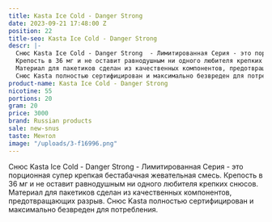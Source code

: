 ```yaml
---
title: Kasta Ice Cold - Danger Strong
date: 2023-09-21 17:48:00 Z
position: 22
title-seo: Kasta Ice Cold - Danger Strong
descr: |-
  Снюс Kasta Ice Cold - Danger Strong  - Лимитированная Серия - это порционная супер крепкая бестабачная жевательная смесь.
  Крепость в 36 мг и не оставит равнодушным ни одного любителя крепких снюсов.
  Материал для пакетиков сделан из качественных компонентов, предотвращающих разрыв.
  Снюс Kasta полностью сертифицирован и максимально безвреден для потребления.
product-name: Kasta Ice Cold - Danger Strong
nicotine: 55
portions: 20
gram: 20
price: 3000
brand: Russian products
sale: new-snus
taste: Ментол
image: "/uploads/3-f16996.png"
---
```


Снюс Kasta Ice Cold - Danger Strong  - Лимитированная Серия - это порционная супер крепкая бестабачная жевательная смесь.
Крепость в 36 мг и не оставит равнодушным ни одного любителя крепких снюсов.
Материал для пакетиков сделан из качественных компонентов, предотвращающих разрыв.
Снюс Kasta полностью сертифицирован и максимально безвреден для потребления.